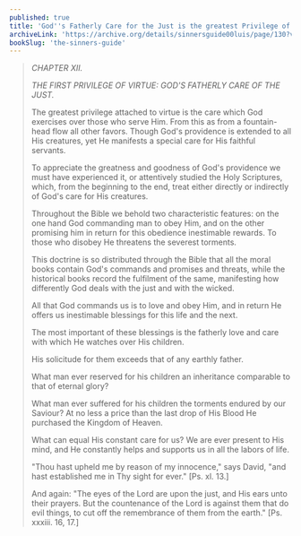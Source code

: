 ```yaml
---
published: true
title: 'God''s Fatherly Care for the Just is the greatest Privilege of Virtue'
archiveLink: 'https://archive.org/details/sinnersguide00luis/page/130?view=theater'
bookSlug: 'the-sinners-guide'
---
```


> *CHAPTER XII.*
> 
> *THE FIRST PRIVILEGE OF VIRTUE: GOD'S FATHERLY CARE OF THE JUST.*
> 
> The greatest privilege attached to virtue is the care which God exercises over those who serve Him. From this as from a fountain-head flow all other favors. Though God's providence is extended to all His creatures, yet He manifests a special care for His faithful servants.
> 
> To appreciate the greatness and goodness of God's providence we must have experienced it, or attentively studied the Holy Scriptures, which, from the beginning to the end, treat either directly or indirectly of God's care for His creatures.
> 
> Throughout the Bible we behold two characteristic features: on the one hand God commanding man to obey Him, and on the other promising him in return for this obedience inestimable rewards. To those who disobey He threatens the severest torments.
> 
> This doctrine is so distributed through the Bible that all the moral books contain God's commands and promises and threats, while the historical books record the fulfilment of the same, manifesting how differently God deals with the just and with the wicked.
> 
> All that God commands us is to love and obey Him, and in return He offers us inestimable blessings for this life and the next.
> 
> The most important of these blessings is the fatherly love and care with which He watches over His children.
> 
> His solicitude for them exceeds that of any earthly father.
> 
> What man ever reserved for his children an inheritance comparable to that of eternal glory?
> 
> What man ever suffered for his children the torments endured by our Saviour? At no less a price than the last drop of His Blood He purchased the Kingdom of Heaven.
> 
> What can equal His constant care for us? We are ever present to His mind, and He constantly helps and supports us in all the labors of life.
> 
> "Thou hast upheld me by reason of my innocence," says David, "and hast established me in Thy sight for ever." [Ps. xl. 13.]
> 
> And again: "The eyes of the Lord are upon the just, and His ears unto their prayers. But the countenance of the Lord is against them that do evil things, to cut off the remembrance of them from the earth." [Ps. xxxiii. 16, 17.]
